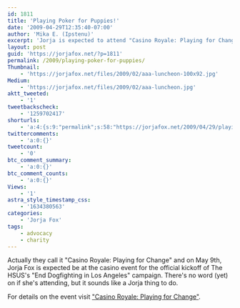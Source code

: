 ```yaml
---
id: 1811
title: 'Playing Poker for Puppies!'
date: '2009-04-29T12:35:40-07:00'
author: 'Mika E. (Ipstenu)'
excerpt: 'Jorja is expected to attend "Casino Royale: Playing for Change" on May 9th, to kickoff of The HSUS''s "End Dogfighting in Los Angeles" campaign.'
layout: post
guid: 'https://jorjafox.net/?p=1811'
permalink: /2009/playing-poker-for-puppies/
Thumbnail:
    - 'https://jorjafox.net/files/2009/02/aaa-luncheon-100x92.jpg'
Medium:
    - 'https://jorjafox.net/files/2009/02/aaa-luncheon.jpg'
aktt_tweeted:
    - '1'
tweetbackscheck:
    - '1259702417'
shorturls:
    - 'a:4:{s:9:"permalink";s:58:"https://jorjafox.net/2009/04/29/playing-poker-for-puppies/";s:7:"tinyurl";s:25:"http://tinyurl.com/cl5upu";s:4:"isgd";s:18:"http://is.gd/52YLi";s:5:"bitly";s:20:"http://bit.ly/4LJBQ1";}'
twittercomments:
    - 'a:0:{}'
tweetcount:
    - '0'
btc_comment_summary:
    - 'a:0:{}'
btc_comment_counts:
    - 'a:0:{}'
Views:
    - '1'
astra_style_timestamp_css:
    - '1634380563'
categories:
    - 'Jorja Fox'
tags:
    - advocacy
    - charity
---
```


Actually they call it "Casino Royale: Playing for Change" and on May 9th, Jorja Fox is expected be at the casino event for the official kickoff of The HSUS's "End Dogfighting in Los Angeles" campaign.  There's no word (yet) on if she's <!-- playing poker or not, and right now only <a href="http://hslf.typepad.com/political_animal/2009/04/deal-dogs-a-winning-hand.html">Mike Markarian is confirming Jorja's attendance, --> attending, but it sounds like a Jorja thing to do.

For details on the event visit <a href="http://www.humanesociety.org/casinoroyale">"Casino Royale: Playing for Change"</a>.